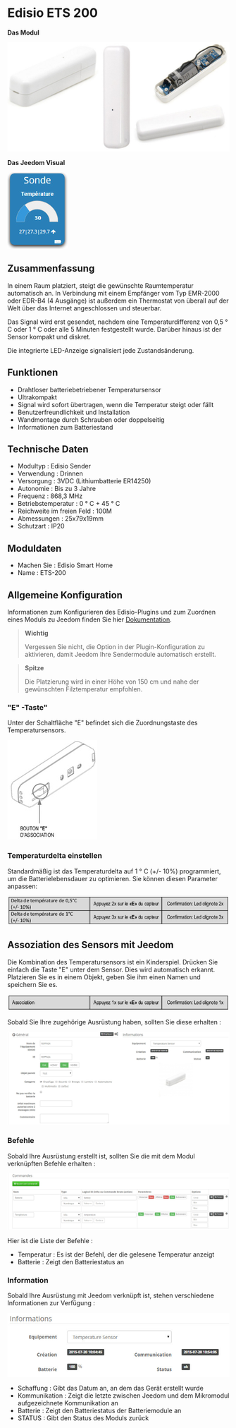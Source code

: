 # Edisio ETS 200

**Das Modul**

![ets200.module](images/ets200/ets200.module.jpg)

**Das Jeedom Visual**

![ets200.vue defaut](images/ets200/ets200.vue-defaut.jpg)

## Zusammenfassung

In einem Raum platziert, steigt die gewünschte Raumtemperatur automatisch an. In Verbindung mit einem Empfänger vom Typ EMR-2000 oder EDR-B4 (4 Ausgänge) ist außerdem ein Thermostat von überall auf der Welt über das Internet angeschlossen und steuerbar.

Das Signal wird erst gesendet, nachdem eine Temperaturdifferenz von 0,5 ° C oder 1 ° C oder alle 5 Minuten festgestellt wurde. Darüber hinaus ist der Sensor kompakt und diskret.

Die integrierte LED-Anzeige signalisiert jede Zustandsänderung.

## Funktionen

-   Drahtloser batteriebetriebener Temperatursensor
-   Ultrakompakt
-   Signal wird sofort übertragen, wenn die Temperatur steigt oder fällt
-   Benutzerfreundlichkeit und Installation
-   Wandmontage durch Schrauben oder doppelseitig
-   Informationen zum Batteriestand

## Technische Daten

-   Modultyp : Edisio Sender
-   Verwendung : Drinnen
-   Versorgung : 3VDC (Lithiumbatterie ER14250)
-   Autonomie : Bis zu 3 Jahre
-   Frequenz : 868,3 MHz
-   Betriebstemperatur : 0 ° C + 45 ° C
-   Reichweite im freien Feld : 100M
-   Abmessungen : 25x79x19mm
-   Schutzart : IP20

## Moduldaten

-   Machen Sie : Edisio Smart Home
-   Name : ETS-200

## Allgemeine Konfiguration

Informationen zum Konfigurieren des Edisio-Plugins und zum Zuordnen eines Moduls zu Jeedom finden Sie hier [Dokumentation](https://doc.jeedom.com/de_DE/plugins/automation%20protocol/edisio/).

> **Wichtig**
>
> Vergessen Sie nicht, die Option in der Plugin-Konfiguration zu aktivieren, damit Jeedom Ihre Sendermodule automatisch erstellt.

> **Spitze**
>
> Die Platzierung wird in einer Höhe von 150 cm und nahe der gewünschten Filztemperatur empfohlen.

### "E" -Taste"

Unter der Schaltfläche "E" befindet sich die Zuordnungstaste des Temperatursensors.

![ets200.bouton e](images/ets200/ets200.bouton-e.jpg)

### Temperaturdelta einstellen

Standardmäßig ist das Temperaturdelta auf 1 ° C (+/- 10%) programmiert, um die Batterielebensdauer zu optimieren. Sie können diesen Parameter anpassen:

![ets200.delta](images/ets200/ets200.delta.jpg)

## Assoziation des Sensors mit Jeedom

Die Kombination des Temperatursensors ist ein Kinderspiel. Drücken Sie einfach die Taste "E" unter dem Sensor. Dies wird automatisch erkannt. Platzieren Sie es in einem Objekt, geben Sie ihm einen Namen und speichern Sie es.

![ets200.association](images/ets200/ets200.association.jpg)

Sobald Sie Ihre zugehörige Ausrüstung haben, sollten Sie diese erhalten :

![ets200.general](images/ets200/ets200.general.jpg)

### Befehle

Sobald Ihre Ausrüstung erstellt ist, sollten Sie die mit dem Modul verknüpften Befehle erhalten :

![Befehle](images/ets200/ets200.commandes.jpg)

Hier ist die Liste der Befehle :

-   Temperatur : Es ist der Befehl, der die gelesene Temperatur anzeigt
-   Batterie : Zeigt den Batteriestatus an

### Information

Sobald Ihre Ausrüstung mit Jeedom verknüpft ist, stehen verschiedene Informationen zur Verfügung :

![Befehle](images/ets200/ets200.informations.jpg)

-   Schaffung : Gibt das Datum an, an dem das Gerät erstellt wurde
-   Kommunikation : Zeigt die letzte zwischen Jeedom und dem Mikromodul aufgezeichnete Kommunikation an
-   Batterie : Zeigt den Batteriestatus der Batteriemodule an
-   STATUS : Gibt den Status des Moduls zurück
